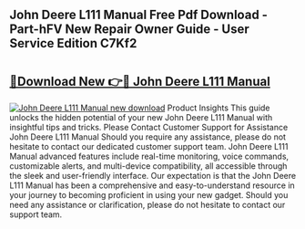 ## John Deere L111 Manual Free Pdf Download - Part-hFV New Repair Owner Guide - User Service Edition C7Kf2

# <h2><a href="http://bc28121.oget.top/?id=John+Deere+L111+Manual">🔗Download New 👉🔴 John Deere L111 Manual</a></h2>

[![John Deere L111 Manual new download](https://i.imgur.com/5g1atiW.png)](http://bc28121.oget.top/?id=John+Deere+L111+Manual)
Product Insights This guide unlocks the hidden potential of your new John Deere L111 Manual with insightful tips and tricks. Please Contact Customer Support for Assistance John Deere L111 Manual Should you require any assistance, please do not hesitate to contact our dedicated customer support team. John Deere L111 Manual advanced features include real-time monitoring, voice commands, customizable alerts, and multi-device compatibility, all accessible through the sleek and user-friendly interface. Our expectation is that the John Deere L111 Manual has been a comprehensive and easy-to-understand resource in your journey to becoming proficient in using your new gadget. Should you need any assistance or clarification, please do not hesitate to contact our support team.
